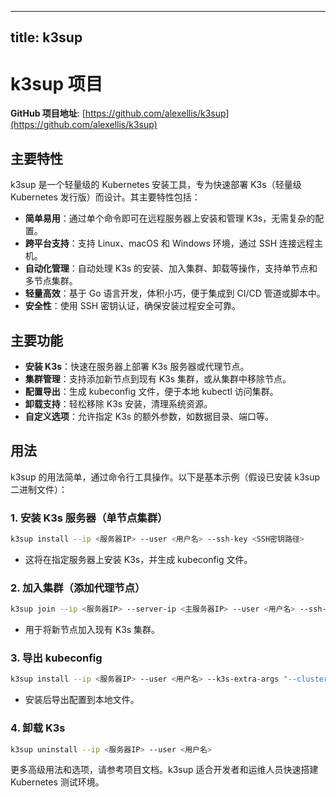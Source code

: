
---
title: k3sup
---

# k3sup 项目

**GitHub 项目地址**: [https://github.com/alexellis/k3sup](https://github.com/alexellis/k3sup)

## 主要特性
k3sup 是一个轻量级的 Kubernetes 安装工具，专为快速部署 K3s（轻量级 Kubernetes 发行版）而设计。其主要特性包括：
- **简单易用**：通过单个命令即可在远程服务器上安装和管理 K3s，无需复杂的配置。
- **跨平台支持**：支持 Linux、macOS 和 Windows 环境，通过 SSH 连接远程主机。
- **自动化管理**：自动处理 K3s 的安装、加入集群、卸载等操作，支持单节点和多节点集群。
- **轻量高效**：基于 Go 语言开发，体积小巧，便于集成到 CI/CD 管道或脚本中。
- **安全性**：使用 SSH 密钥认证，确保安装过程安全可靠。

## 主要功能
- **安装 K3s**：快速在服务器上部署 K3s 服务器或代理节点。
- **集群管理**：支持添加新节点到现有 K3s 集群，或从集群中移除节点。
- **配置导出**：生成 kubeconfig 文件，便于本地 kubectl 访问集群。
- **卸载支持**：轻松移除 K3s 安装，清理系统资源。
- **自定义选项**：允许指定 K3s 的额外参数，如数据目录、端口等。

## 用法
k3sup 的用法简单，通过命令行工具操作。以下是基本示例（假设已安装 k3sup 二进制文件）：

### 1. 安装 K3s 服务器（单节点集群）
```bash
k3sup install --ip <服务器IP> --user <用户名> --ssh-key <SSH密钥路径>
```
- 这将在指定服务器上安装 K3s，并生成 kubeconfig 文件。

### 2. 加入集群（添加代理节点）
```bash
k3sup join --ip <服务器IP> --server-ip <主服务器IP> --user <用户名> --ssh-key <SSH密钥路径>
```
- 用于将新节点加入现有 K3s 集群。

### 3. 导出 kubeconfig
```bash
k3sup install --ip <服务器IP> --user <用户名> --k3s-extra-args "--cluster-init" --local-path ./kubeconfig
```
- 安装后导出配置到本地文件。

### 4. 卸载 K3s
```bash
k3sup uninstall --ip <服务器IP> --user <用户名>
```

更多高级用法和选项，请参考项目文档。k3sup 适合开发者和运维人员快速搭建 Kubernetes 测试环境。